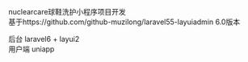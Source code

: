 <!--
 * @Author: 傍晚升起的太阳
 * @QQ: 1250201168
 * @Email: wuruiwm@qq.com
 * @Date: 2019-12-26 17:04:54
 * @LastEditors  : 傍晚升起的太阳
 * @LastEditTime : 2019-12-27 15:33:52
 -->
nuclearcare球鞋洗护小程序项目开发  
基于https://github.com/github-muzilong/laravel55-layuiadmin 6.0版本  

后台 laravel6 + layui2  
用户端 uniapp
